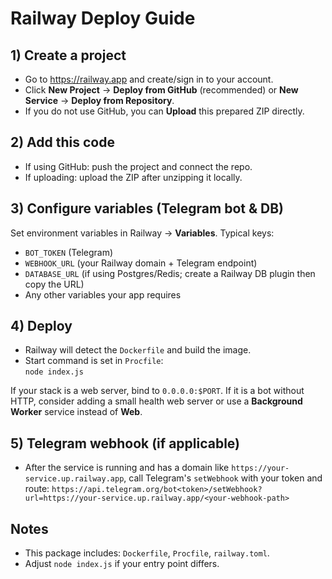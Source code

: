 # Railway Deploy Guide

## 1) Create a project
- Go to https://railway.app and create/sign in to your account.
- Click **New Project** → **Deploy from GitHub** (recommended) or **New Service** → **Deploy from Repository**.
- If you do not use GitHub, you can **Upload** this prepared ZIP directly.

## 2) Add this code
- If using GitHub: push the project and connect the repo.
- If uploading: upload the ZIP after unzipping it locally.

## 3) Configure variables (Telegram bot & DB)
Set environment variables in Railway → **Variables**. Typical keys:
- `BOT_TOKEN` (Telegram)
- `WEBHOOK_URL` (your Railway domain + Telegram endpoint)
- `DATABASE_URL` (if using Postgres/Redis; create a Railway DB plugin then copy the URL)
- Any other variables your app requires

## 4) Deploy
- Railway will detect the `Dockerfile` and build the image.
- Start command is set in `Procfile`:  
  `node index.js`

If your stack is a web server, bind to `0.0.0.0:$PORT`.
If it is a bot without HTTP, consider adding a small health web server or use a **Background Worker** service instead of **Web**.

## 5) Telegram webhook (if applicable)
- After the service is running and has a domain like `https://your-service.up.railway.app`, call Telegram's `setWebhook` with your token and route:
  `https://api.telegram.org/bot<token>/setWebhook?url=https://your-service.up.railway.app/<your-webhook-path>`

## Notes
- This package includes: `Dockerfile`, `Procfile`, `railway.toml`.
- Adjust `node index.js` if your entry point differs.
